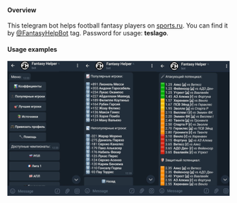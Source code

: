 #### Overview
This telegram bot helps football fantasy players on [sports.ru](https://www.sports.ru/fantasy/?from=menu&e=main). You can find it by [@FantasyHelpBot](https://t.me/FantasyHelpBot) tag. Password for usage: **teslago**.

#### Usage examples
![Examples](Example.png)
